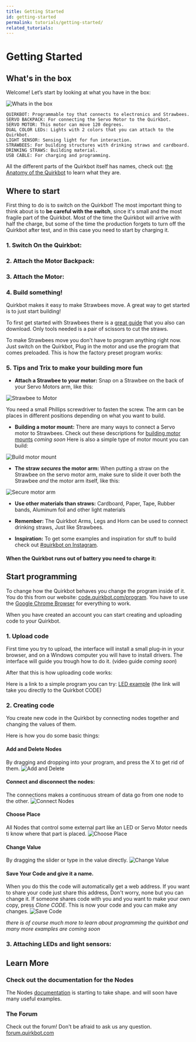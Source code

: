 ```yaml
---
title: Getting Started
id: getting-started
permalink: tutorials/getting-started/
related_tutorials:
---
```


# Getting Started

## What's in the box
Welcome! Let’s start by looking at what you have in the box:

![Whats in the box]   

    QUIRKBOT: Programmable toy that connects to electronics and Strawbees.
    SERVO BACKPACK: For connecting the Servo Motor to the Quirkbot.
    SERVO MOTOR: This motor can move 120 degrees.
    DUAL COLOR LEDs: Lights with 2 colors that you can attach to the Quirkbot.
    LIGHT SENSOR: Sensing light for fun interaction.
    STRAWBEES: For building structures with drinking straws and cardboard.
    DRINKING STRAWS: Building material.
    USB CABLE: For charging and programming.

All the different parts of the Quirkbot itself has names, check out: [the Anatomy of the Quirkbot](https://github.com/Quirkbot/QuirkbotDocumentation/blob/master/Hardware/Quirkbot_anatomy.pdf) to learn what they are.

## Where to start

First thing to do is to switch on the Quirkbot! The most important thing to think about is to **be careful with the switch**, since it's small and the most fragile part of the Quirkbot. Most of the time the Quirkbot will arrive with half the charge, but some of the time the production forgets to turn off the Quirkbot after test, and in this case you need to start by charging it.

### 1. Switch On the Quirkbot:

<p class="google-youtube"><google-youtube video-id="GkSwaykm1vs" fluid rel="0"></google-youtube></p>


### 2. Attach the Motor Backpack:

<p class="google-youtube"><google-youtube video-id="XO3nd1q9Yx4" fluid rel="0"></google-youtube></p>


### 3. Attach the Motor:

<p class="google-youtube"><google-youtube video-id="wWDKuAK6-ok" fluid rel="0"></google-youtube></p>


### 4. Build something!

Quirkbot makes it easy to make Strawbees move. A great way to get started is to just start building! 

To first get started with Strawbees there is a [great guide](http://www.strawbees.com/wp-content/uploads/2015/11/booklet_a4_small.pdf) that you also can download. Only tools needed is a pair of scissors to cut the straws.

To make Strawbees move you don't have to program anything right now. Just switch on the Quirkbot, Plug in the motor and use the program that comes preloaded. This is how the factory preset program works:

<p class="google-youtube"><google-youtube video-id="4HHj5UaTJuU" fluid rel="0"></google-youtube></p>


### 5. Tips and Trix to make your building more fun

- **Attach a Strawbee to your motor:** Snap on a Strawbee on the back of your Servo Motors arm, like this:

![Strawbee to Motor]

You need a small Phillips screwdriver to fasten the screw. The arm can be places in different positions depending on what you want to build.


- **Building a motor mount:** There are many ways to connect a Servo motor to Strawbees. Check out these descriptions for [building motor mounts]() *coming soon* Here is also a simple type of motor mount you can build:

![Build motor mount]

- **The straw *secures* the motor arm:** When putting a straw on the Strawbee on the servo motor arm, make sure to slide it over both the Strawbee *and* the motor arm itself, like this:

![Secure motor arm]

- **Use other materials than straws:** Cardboard, Paper, Tape, Rubber bands, Aluminum foil and other light materials

- **Remember:** The Quirkbot Arms, Legs and Horn can be used to connect drinking straws, Just like Strawbees.

- **Inspiration:** To get some examples and inspiration for stuff to build check out [#quirkbot on Instagram](https://www.instagram.com/explore/tags/quirkbot/).

#### When the Quirkbot runs out of battery you need to charge it:

<p class="google-youtube"><google-youtube video-id="DyBdUnRJQzo" fluid rel="0"></google-youtube></p>

## Start programming


To change how the Quirkbot behaves you change the program inside of it. You do this from our website: [code.quirkbot.com/program](http://code.quirkbot.com/program/). You have to use the [Google Chrome Browser](https://www.google.com/chrome/) for everything to work.

When you have created an account you can start creating and uploading code to your Quirkbot.

### 1. Upload code

First time you try to upload, the interface will install a small plug-in in your browser, and on a Windows computer you will have to install drivers. The interface will guide you trough how to do it. (video guide *coming soon*)

After that this is how uploading code works:

<p class="google-youtube"><google-youtube video-id="Wz-Hy0kfnHo" fluid rel="0"></google-youtube></p>

Here is a link to a simple program you can try: [LED example](http://code.quirkbot.com/program/#!/5655f35bd66de10100d133a9) (the link will take you directly to the Quirkbot CODE)

### 2. Creating code

You create new code in the Quirkbot by connecting nodes together and changing the values of them.

Here is how you do some basic things:

#### Add and Delete Nodes 
By dragging and dropping into your program, and press the X to get rid of them.
![Add and Delete]

#### Connect and disconnect the nodes:
The connections makes a continuous stream of data go from one node to the other.
![Connect Nodes]

#### Choose Place
All Nodes that control some external part like an LED or Servo Motor needs ti know where that part is placed.
![Choose Place]

#### Change Value
By dragging the slider or type in the value directly.
![Change Value]

#### Save Your Code and give it a name. 
When you do this the code will automatically get a web address. If you want to share your code just share this address, Don't worry, none but you can change it. If someone shares code with you and you want to make your own copy, press *Clone CODE*. This is now your code and you can make any changes.
![Save Code]


*there is of course much more to learn about programming the quirkbot and many more examples are coming soon*


### 3. Attaching LEDs and light sensors:

<p class="google-youtube"><google-youtube video-id="i8j6pVTig60" fluid rel="0"></google-youtube></p>


## Learn More

### Check out the documentation for the Nodes

The Nodes [documentation](http://code.quirkbot.com/help/docs/nodes/) is starting to take shape. and will soon have many useful examples.

### The Forum

Check out the forum! Don't be afraid to ask us any question.
[forum.quirkbot.com](http://forum.quirkbot.com/)

[Strawbee to Motor]: {{r_base_url}}/content-assets/documentation/getting-started/strawbee_to_motor.png
[Whats in the box]: {{r_base_url}}/content-assets/documentation/getting-started/whats_in_the_box.png
[Build motor mount]: {{r_base_url}}/content-assets/documentation/getting-started/build_motor_mount.png
[Secure motor arm]: {{r_base_url}}/content-assets/documentation/getting-started/secure_motor_arm.png


[Add and Delete]: {{r_base_url}}/content-assets/documentation/gif/add_delete.gif
[Connect Nodes]: {{r_base_url}}/content-assets/documentation/gif/connect_nodes.gif
[Choose Place]: {{r_base_url}}/content-assets/documentation/gif/choose_place.gif
[Change Value]: {{r_base_url}}/content-assets/documentation/gif/change_value.gif
[Save Code]: {{r_base_url}}/content-assets/documentation/gif/save_code.gif
















